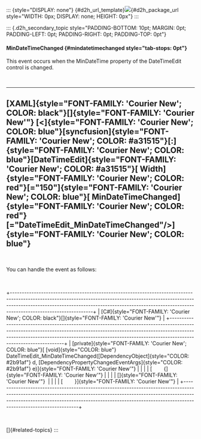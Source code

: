 ::: {style="DISPLAY: none"}
[](ms-xhelp:///?Id=d2h_url_template){#d2h_url_template}![](!package_url!){#d2h_package_url style="WIDTH: 0px; DISPLAY: none; HEIGHT: 0px"}
:::

::: {.d2h_secondary_topic style="PADDING-BOTTOM: 10pt; MARGIN: 0pt; PADDING-LEFT: 0pt; PADDING-RIGHT: 0pt; PADDING-TOP: 0pt"}
#### MinDateTimeChanged {#mindatetimechanged style="tab-stops: 0pt"}

This event occurs when the MinDateTime property of the DateTimeEdit control is changed.

 

  -------------------------------------------------------------------------------------------------------------------------------------------------------------------------------------------------------------------------------------------------------------------------------------------------------------------------------------------------------------------------------------------------------------------------------------------------------------------------------------------------------------------------------
  [XAML]{style="FONT-FAMILY: 'Courier New'; COLOR: black"}[]{style="FONT-FAMILY: 'Courier New'"}
  [\<]{style="FONT-FAMILY: 'Courier New'; COLOR: blue"}[syncfusion]{style="FONT-FAMILY: 'Courier New'; COLOR: #a31515"}[:]{style="FONT-FAMILY: 'Courier New'; COLOR: blue"}[DateTimeEdit]{style="FONT-FAMILY: 'Courier New'; COLOR: #a31515"}[ Width]{style="FONT-FAMILY: 'Courier New'; COLOR: red"}[=\"150\"]{style="FONT-FAMILY: 'Courier New'; COLOR: blue"}[ MinDateTimeChanged]{style="FONT-FAMILY: 'Courier New'; COLOR: red"}[=\"DateTimeEdit_MinDateTimeChanged\"/\>]{style="FONT-FAMILY: 'Courier New'; COLOR: blue"}
  -------------------------------------------------------------------------------------------------------------------------------------------------------------------------------------------------------------------------------------------------------------------------------------------------------------------------------------------------------------------------------------------------------------------------------------------------------------------------------------------------------------------------------

 

You can handle the event as follows:

 

+----------------------------------------------------------------------------------------------------------------------------------------------------------------------------------------------------------------------------------------------------------------------------+
| [C#]{style="FONT-FAMILY: 'Courier New'; COLOR: black"}[]{style="FONT-FAMILY: 'Courier New'"}                                                                                                                                                                               |
+----------------------------------------------------------------------------------------------------------------------------------------------------------------------------------------------------------------------------------------------------------------------------+
| [private]{style="FONT-FAMILY: 'Courier New'; COLOR: blue"}[ [void]{style="COLOR: blue"} DateTimeEdit_MinDateTimeChanged([DependencyObject]{style="COLOR: #2b91af"} d, [DependencyPropertyChangedEventArgs]{style="COLOR: #2b91af"} e)]{style="FONT-FAMILY: 'Courier New'"} |
|                                                                                                                                                                                                                                                                            |
| [        {]{style="FONT-FAMILY: 'Courier New'"}                                                                                                                                                                                                                            |
|                                                                                                                                                                                                                                                                            |
| []{style="FONT-FAMILY: 'Courier New'"}                                                                                                                                                                                                                                     |
|                                                                                                                                                                                                                                                                            |
| [        }]{style="FONT-FAMILY: 'Courier New'"}                                                                                                                                                                                                                            |
+----------------------------------------------------------------------------------------------------------------------------------------------------------------------------------------------------------------------------------------------------------------------------+

 

[]{#related-topics}
:::
